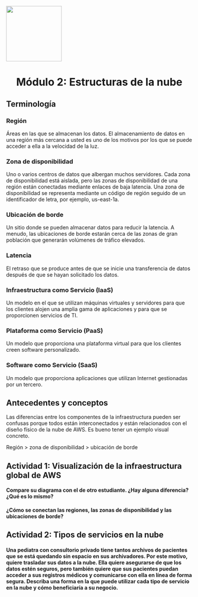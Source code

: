<p align="left">
  <img src="https://semanadelcannabis.cayetano.edu.pe/assets/img/logo-upch.png" width="150">
  <h1 align="center">Módulo 2: Estructuras de la nube</h1>
</p>

## Terminología
### Región
Áreas en las que se almacenan los datos. El almacenamiento de datos en una región más cercana a usted es uno de los motivos por los que se puede acceder a ella a la velocidad de la luz.
### Zona de disponibilidad
Uno o varios centros de datos que albergan muchos servidores. Cada zona de disponibilidad está aislada, pero las zonas de disponibilidad de una región están conectadas mediante enlaces de baja latencia. Una zona de disponibilidad se representa mediante un código de región seguido de un identificador de letra, por ejemplo, us-east-1a.
### Ubicación de borde
Un sitio donde se pueden almacenar datos para reducir la latencia. A menudo, las ubicaciones de borde estarán cerca de las zonas de gran población que generarán volúmenes de tráfico elevados.
### Latencia
El retraso que se produce antes de que se inicie una transferencia de datos después de que se hayan solicitado los datos.
### Infraestructura como Servicio (IaaS)
Un modelo en el que se utilizan máquinas virtuales y servidores para que los clientes alojen una amplia gama de aplicaciones y para que se proporcionen servicios de TI.
### Plataforma como Servicio (PaaS)
Un modelo que proporciona una plataforma virtual para que los clientes creen software personalizado.
### Software como Servicio (SaaS)
Un modelo que proporciona aplicaciones que utilizan Internet gestionadas por un tercero.

## Antecedentes y conceptos
Las diferencias entre los componentes de la infraestructura pueden ser confusas porque todos están interconectados y están relacionados con el diseño físico de la nube de AWS. Es bueno tener un ejemplo visual concreto.<br>

Región > zona de disponibilidad > ubicación de borde

## Actividad 1: Visualización de la infraestructura global de AWS
#### Compare su diagrama con el de otro estudiante. ¿Hay alguna diferencia? ¿Qué es lo mismo?
#### ¿Cómo se conectan las regiones, las zonas de disponibilidad y las ubicaciones de borde?
## Actividad 2: Tipos de servicios en la nube
#### Una pediatra con consultorio privado tiene tantos archivos de pacientes que se está quedando sin espacio en sus archivadores. Por este motivo, quiere trasladar sus datos a la nube. Ella quiere asegurarse de que los datos estén seguros, pero también quiere que sus pacientes puedan acceder a sus registros médicos y comunicarse con ella en línea de forma segura. Describa una forma en la que puede utilizar cada tipo de servicio en la nube y cómo beneficiaría a su negocio.
